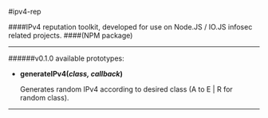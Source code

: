 #ipv4-rep

####IPv4 reputation toolkit, developed for use on Node.JS / IO.JS infosec related projects. 
####(NPM package)
***

######v0.1.0 available prototypes:

- **generateIPv4(*class, callback*)**

	Generates random IPv4 according to desired class (A to E | R for random class).
	
***
